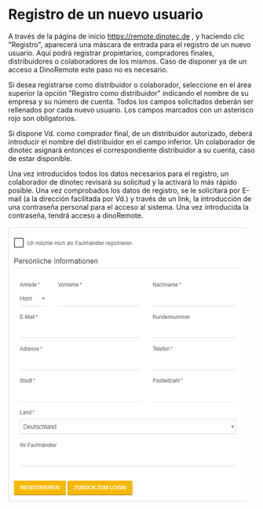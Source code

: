 ﻿# Registro de un nuevo usuario

A través de la página de inicio https://remote.dinotec.de , y haciendo clic "Registro", aparecerá una máscara de entrada para el registro de un nuevo usuario.
Aquí podrá registrar propietarios, compradores finales, distribuidores o colaboradores de los mismos. Caso de disponer ya de un acceso a DinoRemote este paso no es necesario.

Si desea registrarse como distribuidor o colaborador, seleccione en el área superior la opción "Registro como distribuidor" indicando el nombre de su empresa y su número de cuenta.
Todos los campos solicitados deberán ser rellenados por cada nuevo usuario. Los campos marcados con un asterisco rojo son obligatorios.

Si dispone Vd. como comprador final, de un distribuidor autorizado, deberá introducir el nombre del distribuidor en el campo inferior. Un colaborador de dinotec asignará entonces el correspondiente distribuidor a su cuenta, caso de estar disponible.

Una vez introducidos todos los datos necesarios para el registro, un colaborador de dinotec revisará su solicitud y la activará lo más rápido posible. Una vez comprobados los datos de registro, se le solicitará por E-mail (a la dirección facilitada por Vd.) y través de un link, la introducción de una contraseña personal para el acceso al sistema. Una vez introducida la contraseña, tendrá acceso a dinoRemote.

![image alt text](../assets/register.png)
